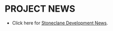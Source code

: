 # PROJECT NEWS 
* Click here for [Stoneclane Development News](https://stoneclane-development.github.io/blog/news/Stoneclane-Development). 
